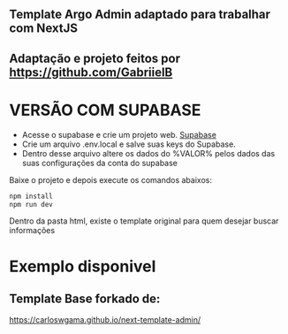 ## Template Argo Admin adaptado para trabalhar com NextJS
## Adaptação e projeto feitos por https://github.com/GabriielB

# VERSÃO COM SUPABASE

- Acesse o supabase e crie um projeto web. [Supabase](https://supabase.com/)
- Crie um arquivo .env.local e salve suas keys do Supabase.
- Dentro desse arquivo altere os dados do %VALOR% pelos dados das suas configurações da conta do supabase


Baixe o projeto e depois execute os comandos abaixos:

```bash
npm install
npm run dev
```

Dentro da pasta html, existe o template original para quem desejar buscar informações


# Exemplo disponivel

## Template Base forkado de:
https://carloswgama.github.io/next-template-admin/ 
